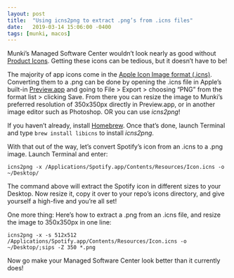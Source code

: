 ```yaml
---
layout: post
title:  "Using icns2png to extract .png’s from .icns files"
date:   2019-03-14 15:06:00 -0400
tags: [munki, macos]
---
```


Munki’s Managed Software Center wouldn’t look nearly as good without [Product Icons](https://github.com/munki/munki/wiki/Product-Icons). Getting these icons can be tedious, but it doesn’t have to be!

The majority of app icons come in the [Apple Icon Image format (.icns)](https://en.wikipedia.org/wiki/Apple_Icon_Image_format). Converting them to a .png can be done by opening the .icns file in Apple’s built-in [Preview.app](https://en.wikipedia.org/wiki/Preview_(macOS)) and going to File > Export > choosing “PNG” from the format list > clicking Save. From there you can resize the image to Munki’s preferred resolution of 350x350px directly in Preview.app, or in another image editor such as Photoshop. OR you can use _icns2png_!

If you haven’t already, install [Homebrew](http://brew.sh). Once that’s done, launch Terminal and type `brew install libicns` to install _icns2png_.

With that out of the way, let’s convert Spotify’s icon from an .icns to a .png image. Launch Terminal and enter:

`icns2png -x /Applications/Spotify.app/Contents/Resources/Icon.icns -o ~/Desktop/`

The command above will extract the Spotify icon in different sizes to your Desktop. Now resize it, copy it over to your repo’s icons directory, and give yourself a high-five and you’re all set!

One more thing: Here’s how to extract a .png from an .icns file, and resize the image to 350x350px in one line:

`icns2png -x -s 512x512 /Applications/Spotify.app/Contents/Resources/Icon.icns -o ~/Desktop/;sips -Z 350 *.png`

Now go make your Managed Software Center look better than it currently does!